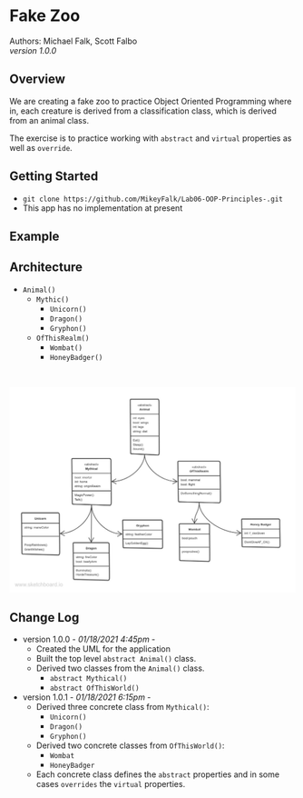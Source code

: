 # Fake Zoo
Authors: Michael Falk, Scott Falbo <br>
*version 1.0.0*


## Overview
We are creating a fake zoo to practice Object Oriented Programming where in, each creature is derived from a classification class, which is derived from an animal class.

The exercise is to practice working with `abstract` and `virtual` properties as well as `override`.


## Getting Started
+ `git clone https://github.com/MikeyFalk/Lab06-OOP-Principles-.git`
+ This app has no implementation at present


## Example



## Architecture
+ `Animal()`
  + `Mythic()`
    + `Unicorn()`
    + `Dragon()`
    + `Gryphon()`
  + `OfThisRealm()`
    + `Wombat()`
    + `HoneyBadger()`

<br>

![FakeZoo UML](./assets/Imaginary_Zoo.jpg)

## Change Log

+ version 1.0.0 - *01/18/2021 4:45pm* -
  + Created the UML for the application
  + Built the top level `abstract Animal()` class.
  + Derived two classes from the `Animal()` class.
    + `abstract Mythical()`
    + `abstract OfThisWorld()`
+ version 1.0.1 - *01/18/2021 6:15pm* - 
  + Derived three concrete class from `Mythical()`:
    + `Unicorn()`
    + `Dragon()`
    + `Gryphon()`
  + Derived two concrete classes from `OfThisWorld()`:
    + `Wombat`
    + `HoneyBadger`
  + Each concrete class defines the `abstract` properties and in some cases `overrides` the `virtual` properties.